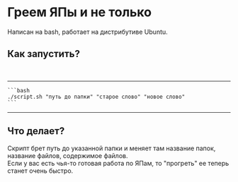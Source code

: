 <h1>Греем ЯПы и не только</h1>
Написан на bash, работает на дистрибутиве Ubuntu. 

<h2>Как запустить?</h2><br>

---
    ```bash
    ./script.sh "путь до папки" "старое слово" "новое слово"
    ```
---

<h2>Что делает?</h2>
Скрипт брет путь до указанной папки и меняет там название папок, название файлов, содержимое файлов.<br>
Если у вас есть чья-то готовая работа по ЯПам, то "прогреть" ее теперь станет очень быстро. 
